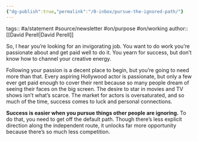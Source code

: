 ```yaml
---
{"dg-publish":true,"permalink":"/0-inbox/pursue-the-ignored-path/"}
---
```


tags:: #a/statement #source/newsletter #on/purpose #on/working 
author:: [[David Perell\|David Perell]]

So, I hear you’re looking for an invigorating job. You want to do work you’re passionate about and get paid well to do it. You yearn for success, but don’t know how to channel your creative energy.

Following your passion is a decent place to begin, but you’re going to need more than that. Every aspiring Hollywood actor is passionate, but only a few ever get paid enough to cover their rent because so many people dream of seeing their faces on the big screen. The desire to star in movies and TV shows isn’t what’s scarce. The market for actors is oversaturated, and so much of the time, success comes to luck and personal connections.

**Success is easier when you pursue things other people are ignoring.** To do that, you need to get off the default path. Though there’s less explicit direction along the independent route, it unlocks far more opportunity because there’s so much less competition.